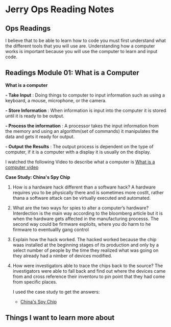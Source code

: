 # Jerry Ops Reading Notes

## Ops Readings 

I believe that to be able to learn how to code you must first understand what the different tools that you will use are. Understanding how a computer works is important because you will use the computer to learn and input code. 

## Readings Module 01: What is a Computer

**What is a computer** 

**- Take Input**
: Doing things to computer to input information such as using a keyboard, a mouse, microphone, or the camera.

**- Store Information**
: When information is input into the computer it is stored until it is ready to be output.

**- Process the information**
: A processor takes the input information from the memory and using an algorithm(set of commands) it manipulates the data and gets it ready for output.

**- Output the Results**
: The output process is dependent on the type of computer, if it is a computer with a display it is usually on the display.

I watched the following Video to describe what a computer is [What is a computer video](https://www.youtube.com/watch?v=mCq8-xTH7jA&list=PLzdnOPI1iJNcsRwJhvksEo1tJqjIqWbN-&index=4) 


**Case Study: China's Spy Chip**

1. How is a hardware hack different than a software hack?
   A hardware requires you to be physically there and is sometimes more costlt, rather thana a software attack can be virtually executed and automated.
   
2. What are the two ways for spies to alter a computer’s hardware?
   Interdection is the main way according to the bloomberg article but  it is when the hardware gets affected in the manufacturing processs. The second way could be firmware exploits, where you do harm to he firmware to eventuallly gang control
   
3. Explain how the hack worked.
   The hacked worked because the chip waas installed at the beginning stages of its production and only by a select number of people by the time they realized what was going on they already had a nimber of devices modified.
4. How were investigators able to trace the chips back to the source?
   The investigators were able to fall back and find out where the devices came from and cross reference their inventoru to pin point that they had come from specific places.

   I used the case study to get the answers:
     - [China's Spy Chip](https://web.archive.org/web/20190330085155/https://www.bloomberg.com/news/features/2018-10-04/the-big-hack-how-china-used-a-tiny-chip-to-infiltrate-america-s-top-companies) 


## Things I want to learn more about 





   

